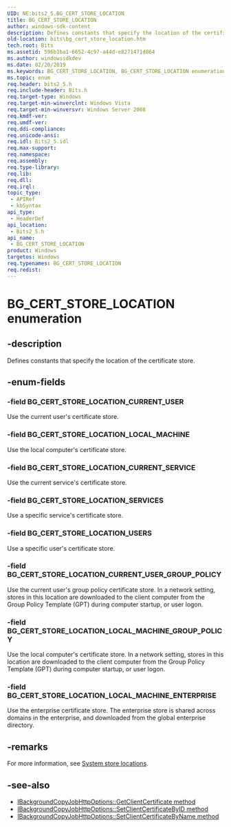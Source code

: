 ```yaml
---
UID: NE:bits2_5.BG_CERT_STORE_LOCATION
title: BG_CERT_STORE_LOCATION
author: windows-sdk-content
description: Defines constants that specify the location of the certificate store.
old-location: bits\bg_cert_store_location.htm
tech.root: Bits
ms.assetid: 596b1ba1-6652-4c97-a44d-e8271471d864
ms.author: windowssdkdev
ms.date: 02/20/2019
ms.keywords: BG_CERT_STORE_LOCATION, BG_CERT_STORE_LOCATION enumeration [BITS], BG_CERT_STORE_LOCATION_CURRENT_SERVICE, BG_CERT_STORE_LOCATION_CURRENT_USER, BG_CERT_STORE_LOCATION_CURRENT_USER_GROUP_POLICY, BG_CERT_STORE_LOCATION_LOCAL_MACHINE, BG_CERT_STORE_LOCATION_LOCAL_MACHINE_ENTERPRISE, BG_CERT_STORE_LOCATION_LOCAL_MACHINE_GROUP_POLICY, BG_CERT_STORE_LOCATION_SERVICES, BG_CERT_STORE_LOCATION_USERS, bits.bg_cert_store_location, bits2_5/BG_CERT_STORE_LOCATION, bits2_5/BG_CERT_STORE_LOCATION_CURRENT_SERVICE, bits2_5/BG_CERT_STORE_LOCATION_CURRENT_USER, bits2_5/BG_CERT_STORE_LOCATION_CURRENT_USER_GROUP_POLICY, bits2_5/BG_CERT_STORE_LOCATION_LOCAL_MACHINE, bits2_5/BG_CERT_STORE_LOCATION_LOCAL_MACHINE_ENTERPRISE, bits2_5/BG_CERT_STORE_LOCATION_LOCAL_MACHINE_GROUP_POLICY, bits2_5/BG_CERT_STORE_LOCATION_SERVICES, bits2_5/BG_CERT_STORE_LOCATION_USERS
ms.topic: enum
req.header: bits2_5.h
req.include-header: Bits.h
req.target-type: Windows
req.target-min-winverclnt: Windows Vista
req.target-min-winversvr: Windows Server 2008
req.kmdf-ver: 
req.umdf-ver: 
req.ddi-compliance: 
req.unicode-ansi: 
req.idl: Bits2_5.idl
req.max-support: 
req.namespace: 
req.assembly: 
req.type-library: 
req.lib: 
req.dll: 
req.irql: 
topic_type:
 - APIRef
 - kbSyntax
api_type:
 - HeaderDef
api_location:
 - Bits2_5.h
api_name:
 - BG_CERT_STORE_LOCATION
product: Windows
targetos: Windows
req.typenames: BG_CERT_STORE_LOCATION
req.redist: 
---
```


# BG_CERT_STORE_LOCATION enumeration

## -description
Defines constants that specify the location of the certificate store.

## -enum-fields

### -field BG_CERT_STORE_LOCATION_CURRENT_USER
Use the current user's certificate store.

### -field BG_CERT_STORE_LOCATION_LOCAL_MACHINE
Use the local computer's certificate store.

### -field BG_CERT_STORE_LOCATION_CURRENT_SERVICE
Use the current service's certificate store.

### -field BG_CERT_STORE_LOCATION_SERVICES
Use a specific service's certificate store.

### -field BG_CERT_STORE_LOCATION_USERS
Use a specific user's certificate store.

### -field BG_CERT_STORE_LOCATION_CURRENT_USER_GROUP_POLICY
Use the current user's group policy certificate store. In a network setting, stores in this location are downloaded to the client computer from the Group Policy Template (GPT) during computer startup, or user logon. 

### -field BG_CERT_STORE_LOCATION_LOCAL_MACHINE_GROUP_POLICY
Use the local computer's certificate store. In a network setting, stores in this location are downloaded to the client computer from the Group Policy Template (GPT) during computer startup, or user logon.

### -field BG_CERT_STORE_LOCATION_LOCAL_MACHINE_ENTERPRISE
Use the enterprise certificate store. The enterprise store is shared across domains in the enterprise, and downloaded from the global enterprise directory.

## -remarks

For more information, see [System store locations](/windows/desktop/SecCrypto/system-store-locations).

## -see-also

* [IBackgroundCopyJobHttpOptions::GetClientCertificate method](/windows/desktop/api/bits2_5/nf-bits2_5-ibackgroundcopyjobhttpoptions-getclientcertificate)
* [IBackgroundCopyJobHttpOptions::SetClientCertificateByID method](/windows/desktop/api/bits2_5/nf-bits2_5-ibackgroundcopyjobhttpoptions-setclientcertificatebyid)
* [IBackgroundCopyJobHttpOptions::SetClientCertificateByName method](/windows/desktop/api/bits2_5/nf-bits2_5-ibackgroundcopyjobhttpoptions-setclientcertificatebyname)
